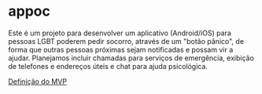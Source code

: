 # appoc
Este é um projeto para desenvolver um aplicativo (Android/iOS) para pessoas LGBT poderem pedir socorro, através de um "botão pânico", de forma que outras pessoas próximas sejam notificadas e possam vir a ajudar. Planejamos incluir chamadas para serviços de emergência, exibição de telefones e endereços úteis e chat para ajuda psicológica.

[Definição do MVP](MVP.md)
